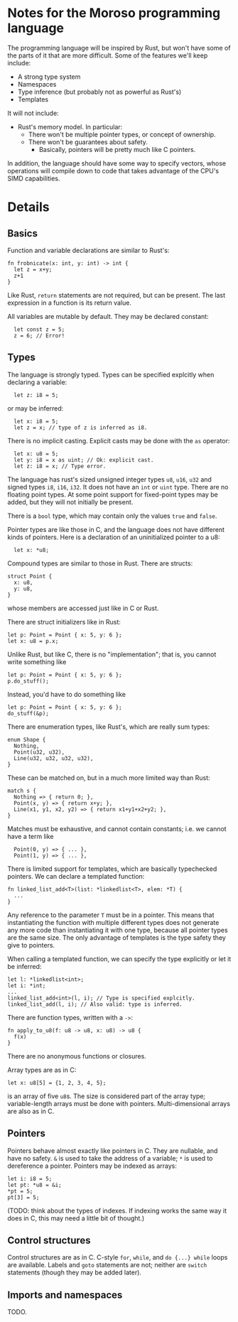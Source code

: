 # Notes for the Moroso programming language #

The programming language will be inspired by Rust, but won't have some of the parts of it that are more difficult. Some of the features we'll keep include:
* A strong type system
* Namespaces
* Type inference (but probably not as powerful as Rust's)
* Templates

It will not include:
* Rust's memory model. In particular:
  * There won't be multiple pointer types, or concept of ownership.
  * There won't be guarantees about safety.
    * Basically, pointers will be pretty much like C pointers.

In addition, the language should have some way to specify vectors, whose operations will compile down to code that takes advantage of the CPU's SIMD capabilities.

# Details #
## Basics ##
Function and variable declarations are similar to Rust's:
```
fn frobnicate(x: int, y: int) -> int {
  let z = x+y;
  z+1
}
```
Like Rust, `return` statements are not required, but can be present.
The last expression in a function is its return value.

All variables are mutable by default. They may be declared constant:
```
  let const z = 5;
  z = 6; // Error!
```

## Types ##
The language is strongly typed. Types can be specified explcitly when
declaring a variable:
```
  let z: i8 = 5;
```
or may be inferred:
```
  let x: i8 = 5;
  let z = x; // type of z is inferred as i8.
```

There is no implicit casting. Explicit casts may be done with the `as`
operator:
```
  let x: u8 = 5;
  let y: i8 = x as uint; // Ok: explicit cast.
  let z: i8 = x; // Type error.
```

The language has rust's sized unsigned integer types `u8`, `u16`, `u32` and
signed types `i8`, `i16`, `i32`. It does not have an `int` or `uint` type.
There are no floating point types. At some point support for fixed-point
types may be added, but they will not initially be present.

There is a `bool` type, which may contain only the values `true` and `false`.

Pointer types are like those in C, and the language does not have different
kinds of pointers. Here is a declaration of an uninitialized pointer to a u8:
```
  let x: *u8;
```

Compound types are similar to those in Rust. There are structs:
```
struct Point {
  x: u8,
  y: u8,
}
```
whose members are accessed just like in C or Rust.

There are struct initializers like in Rust:
```
let p: Point = Point { x: 5, y: 6 };
let x: u8 = p.x;
```
Unlike Rust, but like C, there is no "implementation"; that is, you cannot
write something like
```
let p: Point = Point { x: 5, y: 6 };
p.do_stuff();
```
Instead, you'd have to do something like
```
let p: Point = Point { x: 5, y: 6 };
do_stuff(&p);
```

There are enumeration types, like Rust's, which are really sum types:
```
enum Shape {
  Nothing,
  Point(u32, u32),
  Line(u32, u32, u32, u32),
}
```

These can be matched on, but in a much more limited way than Rust:
```
match s {
  Nothing => { return 0; },
  Point(x, y) => { return x+y; },
  Line(x1, y1, x2, y2) => { return x1+y1+x2+y2; },
}
```
Matches must be exhaustive, and cannot contain constants; i.e. we cannot
have a term like
```
  Point(0, y) => { ... },
  Point(1, y) => { ... },
```

There is limited support for templates, which are basically typechecked
pointers. We can declare a templated function:

```
fn linked_list_add<T>(list: *linkedlist<T>, elem: *T) {
  ...
}

```
Any reference to the parameter `T` must be in a pointer. This means that
instantiating the function with multiple different types does not generate
any more code than instantiating it with one type, because all pointer
types are the same size. The only advantage of templates is the type safety
they give to pointers.

When calling a templated function, we can specify the type explicitly
or let it be inferred:
```
let l: *linkedlist<int>;
let i: *int;
...
linked_list_add<int>(l, i); // Type is specified explcitly.
linked_list_add(l, i); // Also valid: type is inferred.
```

There are function types, written with a `->`:
```
fn apply_to_u8(f: u8 -> u8, x: u8) -> u8 {
  f(x)
}
```
There are no anonymous functions or closures.

Array types are as in C:
```
let x: u8[5] = {1, 2, 3, 4, 5};
```
is an array of five `u8`s. The size is considered part of the array type;
variable-length arrays must be done with pointers. Multi-dimensional
arrays are also as in C.

## Pointers ##
Pointers behave almost exactly like pointers in C. They are nullable, and
have no safety. `&` is used to take the address of a variable; `*` is
used to dereference a pointer. Pointers may be indexed as arrays:
```
let i: i8 = 5;
let pt: *u8 = &i;
*pt = 5;
pt[3] = 5;
```
(TODO: think about the types of indexes. If indexing works the same way it
does in C, this may need a little bit of thought.)

## Control structures ##
Control structures are as in C. C-style `for`, `while`, and `do {...} while`
loops are available. Labels and `goto` statements are not; neither are
`switch` statements (though they may be added later).

## Imports and namespaces ##
TODO.